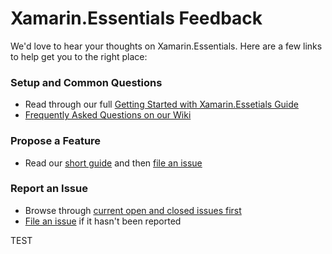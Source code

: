 # Xamarin.Essentials Feedback

We'd love to hear your thoughts on Xamarin.Essentials. Here are a few links to help get you to the right place:

### Setup and Common Questions
* Read through our full [Getting Started with Xamarin.Essetials Guide](https://learn.microsoft.com/xamarin/essentials/get-started)
* [Frequently Asked Questions on our Wiki](https://github.com/xamarin/Essentials/wiki/FAQ-%7C-Essentials)

### Propose a Feature
* Read our [short guide](https://github.com/xamarin/Essentials/wiki/Proposing-New-Features) and then [file an issue](https://github.com/xamarin/Essentials/issues/new)

### Report an Issue
* Browse through [current open and closed issues first](https://github.com/xamarin/Essentials/issues?utf8=%E2%9C%93&q=is%3Aissue)
* [File an issue](https://github.com/xamarin/Essentials/issues/new) if it hasn't been reported

TEST